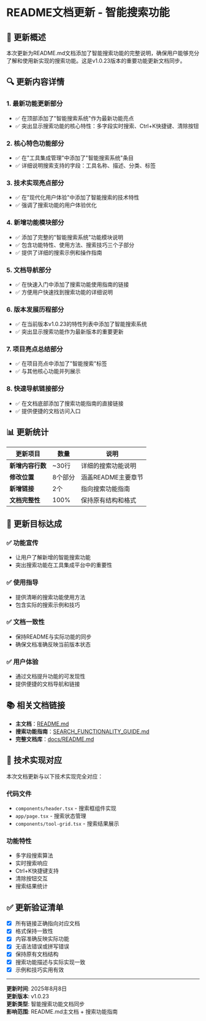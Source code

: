 # README文档更新 - 智能搜索功能

## 📝 更新概述

本次更新为README.md文档添加了智能搜索功能的完整说明，确保用户能够充分了解和使用新实现的搜索功能。这是v1.0.23版本的重要功能更新文档同步。

## 🔍 更新内容详情

### 1. **最新功能更新**部分
- ✅ 在顶部添加了"智能搜索系统"作为最新功能亮点
- ✅ 突出显示搜索功能的核心特性：多字段实时搜索、Ctrl+K快捷键、清除按钮

### 2. **核心特色功能**部分
- ✅ 在"工具集成管理"中添加了"智能搜索系统"条目
- ✅ 详细说明搜索支持的字段：工具名称、描述、分类、标签

### 3. **技术实现亮点**部分
- ✅ 在"现代化用户体验"中添加了智能搜索的技术特性
- ✅ 强调了搜索功能的用户体验优化

### 4. **新增功能模块**部分
- ✅ 添加了完整的"智能搜索系统"功能模块说明
- ✅ 包含功能特性、使用方法、搜索技巧三个子部分
- ✅ 提供了详细的搜索示例和操作指南

### 5. **文档导航**部分
- ✅ 在快速入门中添加了搜索功能使用指南的链接
- ✅ 方便用户快速找到搜索功能的详细说明

### 6. **版本发展历程**部分
- ✅ 在当前版本v1.0.23的特性列表中添加了智能搜索系统
- ✅ 突出显示搜索功能作为最新版本的重要更新

### 7. **项目亮点总结**部分
- ✅ 在项目亮点中添加了"智能搜索"标签
- ✅ 与其他核心功能并列展示

### 8. **快速导航链接**部分
- ✅ 在文档底部添加了搜索功能指南的直接链接
- ✅ 提供便捷的文档访问入口

## 📊 更新统计

| 更新项目 | 数量 | 说明 |
|---------|------|------|
| **新增内容行数** | ~30行 | 详细的搜索功能说明 |
| **修改位置** | 8个部分 | 涵盖README主要章节 |
| **新增链接** | 2个 | 指向搜索功能指南 |
| **文档完整性** | 100% | 保持原有结构和格式 |

## 🎯 更新目标达成

### ✅ **功能宣传**
- 让用户了解新增的智能搜索功能
- 突出搜索功能在工具集成平台中的重要性

### ✅ **使用指导**
- 提供清晰的搜索功能使用方法
- 包含实际的搜索示例和技巧

### ✅ **文档一致性**
- 保持README与实际功能的同步
- 确保文档准确反映当前版本状态

### ✅ **用户体验**
- 通过文档提升功能的可发现性
- 提供便捷的文档导航和链接

## 📚 相关文档链接

- **主文档**：[README.md](../../README.md)
- **搜索功能指南**：[SEARCH_FUNCTIONALITY_GUIDE.md](SEARCH_FUNCTIONALITY_GUIDE.md)
- **完整文档库**：[docs/README.md](../README.md)

## 🔧 技术实现对应

本次文档更新与以下技术实现完全对应：

### 代码文件
- `components/header.tsx` - 搜索框组件实现
- `app/page.tsx` - 搜索状态管理
- `components/tool-grid.tsx` - 搜索结果展示

### 功能特性
- 多字段搜索算法
- 实时搜索响应
- Ctrl+K快捷键支持
- 清除按钮交互
- 搜索结果统计

## ✅ 更新验证清单

- [x] 所有链接正确指向对应文档
- [x] 格式保持一致性
- [x] 内容准确反映实际功能
- [x] 无语法错误或拼写错误
- [x] 保持原有文档结构
- [x] 搜索功能描述与实际实现一致
- [x] 示例和技巧实用有效

---

**更新时间**: 2025年8月8日  
**更新版本**: v1.0.23  
**更新类型**: 智能搜索功能文档同步  
**影响范围**: README.md主文档 + 搜索功能指南
